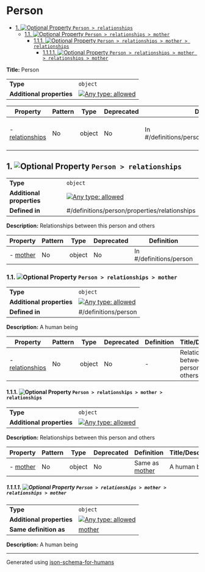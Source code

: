 # Person

- [1. ![Optional](https://img.shields.io/badge/Optional-yellow) Property `Person > relationships`](#relationships-68697073)
  - [1.1. ![Optional](https://img.shields.io/badge/Optional-yellow) Property `Person > relationships > mother`](#relationships_mother-74686572)
    - [1.1.1. ![Optional](https://img.shields.io/badge/Optional-yellow) Property `Person > relationships > mother > relationships`](#relationships_mother_relationships-68697073)
      - [1.1.1.1. ![Optional](https://img.shields.io/badge/Optional-yellow) Property `Person > relationships > mother > relationships > mother`](#relationships_mother_relationships_mother-74686572)

**Title:** Person

|                           |                                                                                                                                   |
| ------------------------- | --------------------------------------------------------------------------------------------------------------------------------- |
| **Type**                  | `object`                                                                                                                          |
| **Additional properties** | [![Any type: allowed](https://img.shields.io/badge/Any%20type-allowed-green)](# "Additional Properties of any type are allowed.") |

| Property                                    | Pattern | Type   | Deprecated | Definition                                       | Title/Description                            |
| ------------------------------------------- | ------- | ------ | ---------- | ------------------------------------------------ | -------------------------------------------- |
| - [relationships](#relationships-68697073 ) | No      | object | No         | In #/definitions/person/properties/relationships | Relationships between this person and others |

## <a name="relationships-68697073"></a>1. ![Optional](https://img.shields.io/badge/Optional-yellow) Property `Person > relationships`

|                           |                                                                                                                                   |
| ------------------------- | --------------------------------------------------------------------------------------------------------------------------------- |
| **Type**                  | `object`                                                                                                                          |
| **Additional properties** | [![Any type: allowed](https://img.shields.io/badge/Any%20type-allowed-green)](# "Additional Properties of any type are allowed.") |
| **Defined in**            | #/definitions/person/properties/relationships                                                                                     |

**Description:** Relationships between this person and others

| Property                                    | Pattern | Type   | Deprecated | Definition              | Title/Description |
| ------------------------------------------- | ------- | ------ | ---------- | ----------------------- | ----------------- |
| - [mother](#relationships_mother-74686572 ) | No      | object | No         | In #/definitions/person | A human being     |

### <a name="relationships_mother-74686572"></a>1.1. ![Optional](https://img.shields.io/badge/Optional-yellow) Property `Person > relationships > mother`

|                           |                                                                                                                                   |
| ------------------------- | --------------------------------------------------------------------------------------------------------------------------------- |
| **Type**                  | `object`                                                                                                                          |
| **Additional properties** | [![Any type: allowed](https://img.shields.io/badge/Any%20type-allowed-green)](# "Additional Properties of any type are allowed.") |
| **Defined in**            | #/definitions/person                                                                                                              |

**Description:** A human being

| Property                                                         | Pattern | Type   | Deprecated | Definition | Title/Description                            |
| ---------------------------------------------------------------- | ------- | ------ | ---------- | ---------- | -------------------------------------------- |
| - [relationships](#relationships_mother_relationships-68697073 ) | No      | object | No         | -          | Relationships between this person and others |

#### <a name="relationships_mother_relationships-68697073"></a>1.1.1. ![Optional](https://img.shields.io/badge/Optional-yellow) Property `Person > relationships > mother > relationships`

|                           |                                                                                                                                   |
| ------------------------- | --------------------------------------------------------------------------------------------------------------------------------- |
| **Type**                  | `object`                                                                                                                          |
| **Additional properties** | [![Any type: allowed](https://img.shields.io/badge/Any%20type-allowed-green)](# "Additional Properties of any type are allowed.") |

**Description:** Relationships between this person and others

| Property                                                         | Pattern | Type   | Deprecated | Definition                                        | Title/Description |
| ---------------------------------------------------------------- | ------- | ------ | ---------- | ------------------------------------------------- | ----------------- |
| - [mother](#relationships_mother_relationships_mother-74686572 ) | No      | object | No         | Same as [mother](#relationships_mother-74686572 ) | A human being     |

##### <a name="relationships_mother_relationships_mother-74686572"></a>1.1.1.1. ![Optional](https://img.shields.io/badge/Optional-yellow) Property `Person > relationships > mother > relationships > mother`

|                           |                                                                                                                                   |
| ------------------------- | --------------------------------------------------------------------------------------------------------------------------------- |
| **Type**                  | `object`                                                                                                                          |
| **Additional properties** | [![Any type: allowed](https://img.shields.io/badge/Any%20type-allowed-green)](# "Additional Properties of any type are allowed.") |
| **Same definition as**    | [mother](#relationships_mother)                                                                                                   |

**Description:** A human being

----------------------------------------------------------------------------------------------------------------------------
Generated using [json-schema-for-humans](https://github.com/coveooss/json-schema-for-humans)
